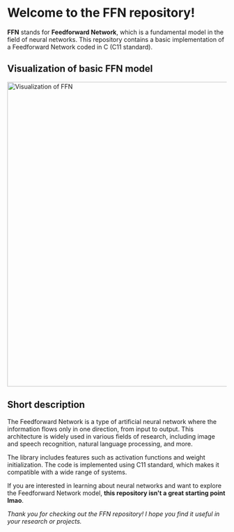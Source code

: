 <h1>Welcome to the FFN repository!</h1>

**FFN** stands for **Feedforward Network**, which is a fundamental model in the field of neural networks. This repository contains a basic implementation of a Feedforward Network coded in C (C11 standard). 

<h2>Visualization of basic FFN model</h2>
<img 
  src="https://i.imgur.com/fNhQv7i.jpg" 
  alt="Visualization of FFN" 
  title="Visualization of FFN" 
  style="display: inline-block; margin: 0 auto; width: 50em">
<h2>Short description</h2>
The Feedforward Network is a type of artificial neural network where the information flows only in one direction, from input to output. This architecture is widely used in various fields of research, including image and speech recognition, natural language processing, and more.

The library includes features such as activation functions and weight initialization. The code is implemented using C11 standard, which makes it compatible with a wide range of systems.

If you are interested in learning about neural networks and want to explore the Feedforward Network model, **this repository isn't a great starting point lmao**.

<em>Thank you for checking out the FFN repository! I hope you find it useful in your research or projects.</em>
